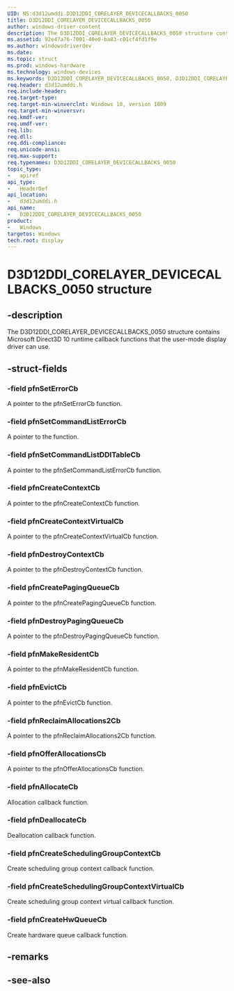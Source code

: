 ```yaml
---
UID: NS:d3d12umddi.D3D12DDI_CORELAYER_DEVICECALLBACKS_0050
title: D3D12DDI_CORELAYER_DEVICECALLBACKS_0050
author: windows-driver-content
description: The D3D12DDI_CORELAYER_DEVICECALLBACKS_0050 structure contains Microsoft Direct3D 10 runtime callback functions that the user-mode display driver can use.
ms.assetid: 92e47a76-7001-40e0-ba83-c01cf4fd1f9e
ms.author: windowsdriverdev
ms.date: 
ms.topic: struct
ms.prod: windows-hardware
ms.technology: windows-devices
ms.keywords: D3D12DDI_CORELAYER_DEVICECALLBACKS_0050, D3D12DDI_CORELAYER_DEVICECALLBACKS_0050, 
req.header: d3d12umddi.h
req.include-header:
req.target-type:
req.target-min-winverclnt: Windows 10, version 1809
req.target-min-winversvr:
req.kmdf-ver:
req.umdf-ver:
req.lib:
req.dll:
req.ddi-compliance:
req.unicode-ansi:
req.max-support:
req.typenames: D3D12DDI_CORELAYER_DEVICECALLBACKS_0050
topic_type: 
-	apiref
api_type: 
-	HeaderDef
api_location: 
-	d3d12umddi.h
api_name: 
-	D3D12DDI_CORELAYER_DEVICECALLBACKS_0050
product:
-	Windows
targetos: Windows
tech.root: display
---
```


# D3D12DDI_CORELAYER_DEVICECALLBACKS_0050 structure

## -description

The D3D12DDI_CORELAYER_DEVICECALLBACKS_0050 structure contains Microsoft Direct3D 10 runtime callback functions that the user-mode display driver can use.

## -struct-fields

### -field pfnSetErrorCb

A pointer to the pfnSetErrorCb function.


### -field pfnSetCommandListErrorCb

A pointer to the function.


### -field pfnSetCommandListDDITableCb

A pointer to the pfnSetCommandListErrorCb function.


### -field pfnCreateContextCb

A pointer to the pfnCreateContextCb function.


### -field pfnCreateContextVirtualCb

A pointer to the pfnCreateContextVirtualCb function.


### -field pfnDestroyContextCb

A pointer to the pfnDestroyContextCb function.


### -field pfnCreatePagingQueueCb

A pointer to the pfnCreatePagingQueueCb function.


### -field pfnDestroyPagingQueueCb

A pointer to the pfnDestroyPagingQueueCb function.


### -field pfnMakeResidentCb

A pointer to the pfnMakeResidentCb function.


### -field pfnEvictCb

A pointer to the pfnEvictCb function.


### -field pfnReclaimAllocations2Cb

A pointer to the pfnReclaimAllocations2Cb function.


### -field pfnOfferAllocationsCb

A pointer to the pfnOfferAllocationsCb function.


### -field pfnAllocateCb

Allocation callback function.


### -field pfnDeallocateCb

Deallocation callback function.

### -field pfnCreateSchedulingGroupContextCb

Create scheduling group context callback function.

### -field pfnCreateSchedulingGroupContextVirtualCb

Create scheduling group context virtual callback function.

### -field pfnCreateHwQueueCb
 
Create hardware queue callback function.

## -remarks

## -see-also